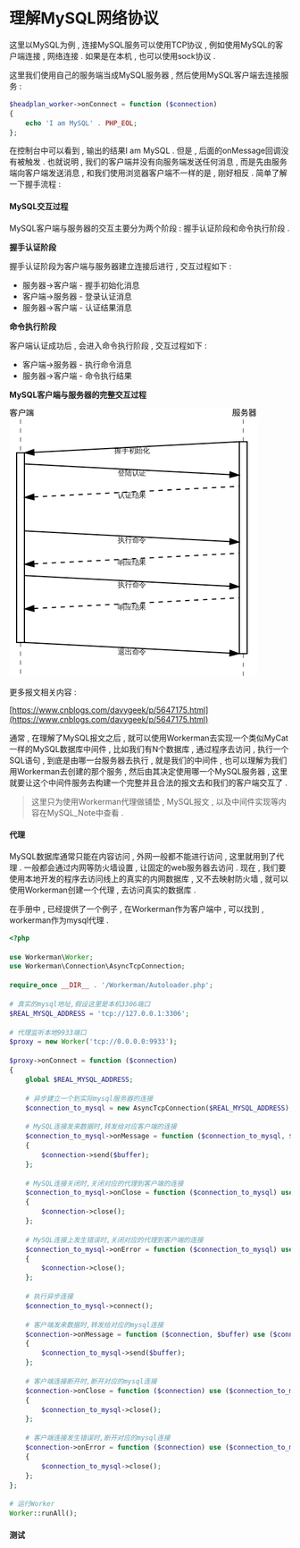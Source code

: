 # 理解MySQL网络协议

这里以MySQL为例 , 连接MySQL服务可以使用TCP协议 , 例如使用MySQL的客户端连接 , 网络连接 . 如果是在本机 , 也可以使用sock协议 .

这里我们使用自己的服务端当成MySQL服务器 , 然后使用MySQL客户端去连接服务 :

```php
$headplan_worker->onConnect = function ($connection)
{
    echo 'I am MySQL' . PHP_EOL;
};
```

在控制台中可以看到 , 输出的结果I am MySQL . 但是 , 后面的onMessage回调没有被触发 . 也就说明 , 我们的客户端并没有向服务端发送任何消息 , 而是先由服务端向客户端发送消息 , 和我们使用浏览器客户端不一样的是 , 刚好相反 . 简单了解一下握手流程 :

#### **MySQL交互过程**

MySQL客户端与服务器的交互主要分为两个阶段 : 握手认证阶段和命令执行阶段 .

**握手认证阶段**

握手认证阶段为客户端与服务器建立连接后进行 , 交互过程如下 :

* 服务器-&gt;客户端 - 握手初始化消息
* 客户端-&gt;服务器 - 登录认证消息
* 服务器-&gt;客户端 - 认证结果消息

**命令执行阶段**

客户端认证成功后 , 会进入命令执行阶段 , 交互过程如下 :

* 客户端-&gt;服务器 - 执行命令消息
* 服务器-&gt;客户端 - 命令执行结果

**MySQL客户端与服务器的完整交互过程**

![](/assets/mysql_jiaohu.png)

更多报文相关内容 :

[https://www.cnblogs.com/davygeek/p/5647175.html](https://www.cnblogs.com/davygeek/p/5647175.html)

通常 , 在理解了MySQL报文之后 , 就可以使用Workerman去实现一个类似MyCat一样的MySQL数据库中间件 , 比如我们有N个数据库 , 通过程序去访问 , 执行一个SQL语句 , 到底是由哪一台服务器去执行 ,  就是我们的中间件 , 也可以理解为我们用Workerman去创建的那个服务 , 然后由其决定使用哪一个MySQL服务器 , 这里就要让这个中间件服务去构建一个完整并且合法的报文去和我们的客户端交互了 .

> 这里只为使用Workerman代理做铺垫 , MySQL报文 , 以及中间件实现等内容在MySQL\_Note中查看 .

#### 代理

MySQL数据库通常只能在内容访问 , 外网一般都不能进行访问 , 这里就用到了代理 . 一般都会通过内网等防火墙设置 , 让固定的web服务器去访问 . 现在 , 我们要使用本地开发的程序去访问线上的真实的内网数据库 , 又不去映射防火墙 , 就可以使用Workerman创建一个代理 , 去访问真实的数据库 .

在手册中 , 已经提供了一个例子 , 在Workerman作为客户端中 , 可以找到 , workerman作为mysql代理 .

```php
<?php

use Workerman\Worker;
use Workerman\Connection\AsyncTcpConnection;

require_once __DIR__ . '/Workerman/Autoloader.php';

# 真实的mysql地址,假设这里是本机3306端口
$REAL_MYSQL_ADDRESS = 'tcp://127.0.0.1:3306';

# 代理监听本地9933端口
$proxy = new Worker('tcp://0.0.0.0:9933');

$proxy->onConnect = function ($connection)
{
    global $REAL_MYSQL_ADDRESS;

    # 异步建立一个到实际mysql服务器的连接
    $connection_to_mysql = new AsyncTcpConnection($REAL_MYSQL_ADDRESS);

    # MySQL连接发来数据时,转发给对应客户端的连接
    $connection_to_mysql->onMessage = function ($connection_to_mysql, $buffer) use ($connection)
    {
        $connection->send($buffer);
    };

    # MySQL连接关闭时,关闭对应的代理到客户端的连接
    $connection_to_mysql->onClose = function ($connection_to_mysql) use ($connection)
    {
        $connection->close();
    };

    # MySQL连接上发生错误时,关闭对应的代理到客户端的连接
    $connection_to_mysql->onError = function ($connection_to_mysql) use ($connection)
    {
        $connection->close();
    };

    # 执行异步连接
    $connection_to_mysql->connect();

    # 客户端发来数据时,转发给对应的mysql连接
    $connection->onMessage = function ($connection, $buffer) use ($connection_to_mysql)
    {
        $connection_to_mysql->send($buffer);
    };

    # 客户端连接断开时,断开对应的mysql连接
    $connection->onClose = function ($connection) use ($connection_to_mysql)
    {
        $connection_to_mysql->close();
    };

    # 客户端连接发生错误时,断开对应的mysql连接
    $connection->onError = function ($connection) use ($connection_to_mysql)
    {
        $connection_to_mysql->close();
    };
};

# 运行Worker
Worker::runAll();
```

#### 测试



